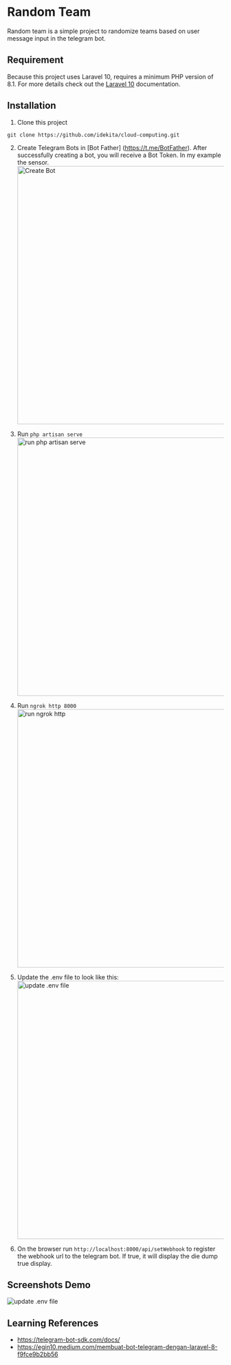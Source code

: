 # Random Team

Random team is a simple project to randomize teams based on user message input in the telegram bot.

## Requirement

Because this project uses Laravel 10, requires a minimum PHP version of 8.1. For more details check out the [Laravel 10](https://laravel.com/docs/10.x/releases) documentation.

## Installation

1. Clone this project

```
git clone https://github.com/idekita/cloud-computing.git
```

2. Create Telegram Bots in [Bot Father] (https://t.me/BotFather). After successfully creating a bot, you will receive a Bot Token. In my example the sensor.
   <img alt="Create Bot" src="https://i.imgur.com/sCLBnjf.png" width="600px"><br>

3. Run `php artisan serve`
   <img alt="run php artisan serve" src="https://i.imgur.com/Ize6aw8.png" width="600px"><br>

4. Run `ngrok http 8000`
   <img alt="run ngrok http" src="https://i.imgur.com/fWm3nZf.png" width="600px"><br>

5. Update the .env file to look like this:
   <img alt="update .env file" src="https://i.imgur.com/fWm3nZf.png" width="600px"><br>

6. On the browser run `http://localhost:8000/api/setWebhook` to register the webhook url to the telegram bot. If true, it will display the die dump true display.

## Screenshots Demo

<img alt="update .env file" src="https://i.imgur.com/usB9n1u.png"><br>

## Learning References

-   https://telegram-bot-sdk.com/docs/
-   https://egin10.medium.com/membuat-bot-telegram-dengan-laravel-8-f9fce9b2bb56
